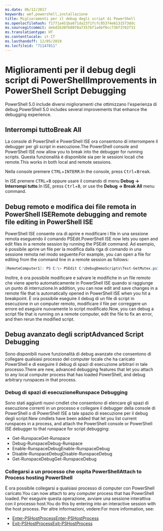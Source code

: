 ```yaml
---
ms.date: 06/12/2017
keywords: wmf,powershell,installazione
title: Miglioramenti per il debug degli script di PowerShell
ms.openlocfilehash: f1771a451ba671da2371fcfc95374e6131573ddc
ms.sourcegitcommit: debd2b38fb8070a7357bf1a4bf9cc736f3702f31
ms.translationtype: HT
ms.contentlocale: it-IT
ms.lasthandoff: 12/05/2019
ms.locfileid: "71147811"
---
```

# <a name="improvements-in-powershell-script-debugging"></a><span data-ttu-id="b9f33-103">Miglioramenti per il debug degli script di PowerShell</span><span class="sxs-lookup"><span data-stu-id="b9f33-103">Improvements in PowerShell Script Debugging</span></span>

<span data-ttu-id="b9f33-104">PowerShell 5.0 include diversi miglioramenti che ottimizzano l'esperienza di debug.</span><span class="sxs-lookup"><span data-stu-id="b9f33-104">PowerShell 5.0 includes several improvements that enhance the debugging experience.</span></span>

## <a name="break-all"></a><span data-ttu-id="b9f33-105">Interrompi tutto</span><span class="sxs-lookup"><span data-stu-id="b9f33-105">Break All</span></span>

<span data-ttu-id="b9f33-106">La console di PowerShell e PowerShell ISE ora consentono di interrompere il debugger per gli script in esecuzione.</span><span class="sxs-lookup"><span data-stu-id="b9f33-106">The PowerShell console and PowerShell ISE now allow you to break into the debugger for running scripts.</span></span> <span data-ttu-id="b9f33-107">Questa funzionalità è disponibile sia per le sessioni locali che remote.</span><span class="sxs-lookup"><span data-stu-id="b9f33-107">This works in both local and remote sessions.</span></span>

<span data-ttu-id="b9f33-108">Nella console premere <kbd>CTRL</kbd>+<kbd>INTERR</kbd>.</span><span class="sxs-lookup"><span data-stu-id="b9f33-108">In the console, press <kbd>Ctrl</kbd>+<kbd>Break</kbd>.</span></span>

<span data-ttu-id="b9f33-109">In ISE premere <kbd>CTRL</kbd>+<kbd>B</kbd> oppure usare il comando di menu **Debug -> Interrompi tutto**.</span><span class="sxs-lookup"><span data-stu-id="b9f33-109">In ISE, press <kbd>Ctrl</kbd>+<kbd>B</kbd>, or use the **Debug -> Break All** menu command.</span></span>

## <a name="remote-debugging-and-remote-file-editing-in-powershell-ise"></a><span data-ttu-id="b9f33-110">Debug remoto e modifica dei file remota in PowerShell ISE</span><span class="sxs-lookup"><span data-stu-id="b9f33-110">Remote debugging and remote file editing in PowerShell ISE</span></span>

<span data-ttu-id="b9f33-111">PowerShell ISE consente ora di aprire e modificare i file in una sessione remota eseguendo il comando PSEdit.</span><span class="sxs-lookup"><span data-stu-id="b9f33-111">PowerShell ISE now lets you open and edit files in a remote session by running the PSEdit command.</span></span>
<span data-ttu-id="b9f33-112">Ad esempio, è possibile aprire un file per la modifica dalla riga di comando in una sessione remota nel modo seguente:</span><span class="sxs-lookup"><span data-stu-id="b9f33-112">For example, you can open a file for editing from the command line in a remote session as follows:</span></span>

```powershell
[RemoteComputer1]: PS C:\> PSEdit C:\DebugDemoScripts\Test-GetMutex.ps1
```

<span data-ttu-id="b9f33-113">Inoltre, è ora possibile modificare e salvare le modifiche in un file remoto che viene aperto automaticamente in PowerShell ISE quando si raggiunge un punto di interruzione.</span><span class="sxs-lookup"><span data-stu-id="b9f33-113">In addition, you can now edit and save changes in a remote file that is automatically opened in PowerShell ISE when you hit a breakpoint.</span></span> <span data-ttu-id="b9f33-114">È ora possibile eseguire il debug di un file di script in esecuzione in un computer remoto, modificare il file per correggere un errore ed eseguire nuovamente lo script modificato.</span><span class="sxs-lookup"><span data-stu-id="b9f33-114">Now, you can debug a script file that is running on a remote computer, edit the file to fix an error, and then rerun the modified script.</span></span>

## <a name="advanced-script-debugging"></a><span data-ttu-id="b9f33-115">Debug avanzato degli script</span><span class="sxs-lookup"><span data-stu-id="b9f33-115">Advanced Script Debugging</span></span>

<span data-ttu-id="b9f33-116">Sono disponibili nuove funzionalità di debug avanzate che consentono di collegare qualsiasi processo del computer locale che ha caricato PowerShell e di eseguire il debug di spazi di esecuzione arbitrari in tale processo.</span><span class="sxs-lookup"><span data-stu-id="b9f33-116">There are new, advanced debugging features that let you attach to any local computer process that has loaded PowerShell, and debug arbitrary runspaces in that process.</span></span>

### <a name="runspace-debugging"></a><span data-ttu-id="b9f33-117">Debug di spazi di esecuzione</span><span class="sxs-lookup"><span data-stu-id="b9f33-117">Runspace Debugging</span></span>

<span data-ttu-id="b9f33-118">Sono stati aggiunti nuovi cmdlet che consentono di elencare gli spazi di esecuzione correnti in un processo e collegare il debugger della console di PowerShell o di PowerShell ISE a tale spazio di esecuzione per il debug degli script:</span><span class="sxs-lookup"><span data-stu-id="b9f33-118">New cmdlets have been added that let you list current runspaces in a process, and attach the PowerShell console or PowerShell ISE debugger to that runspace for script debugging:</span></span>

- <span data-ttu-id="b9f33-119">Get-Runspace</span><span class="sxs-lookup"><span data-stu-id="b9f33-119">Get-Runspace</span></span>
- <span data-ttu-id="b9f33-120">Debug-Runspace</span><span class="sxs-lookup"><span data-stu-id="b9f33-120">Debug-Runspace</span></span>
- <span data-ttu-id="b9f33-121">Enable-RunspaceDebug</span><span class="sxs-lookup"><span data-stu-id="b9f33-121">Enable-RunspaceDebug</span></span>
- <span data-ttu-id="b9f33-122">Disable-RunspaceDebug</span><span class="sxs-lookup"><span data-stu-id="b9f33-122">Disable-RunspaceDebug</span></span>
- <span data-ttu-id="b9f33-123">Get-RunspaceDebug</span><span class="sxs-lookup"><span data-stu-id="b9f33-123">Get-RunspaceDebug</span></span>

### <a name="attach-to-process-hosting-powershell"></a><span data-ttu-id="b9f33-124">Collegarsi a un processo che ospita PowerShell</span><span class="sxs-lookup"><span data-stu-id="b9f33-124">Attach to Process hosting PowerShell</span></span>

<span data-ttu-id="b9f33-125">È ora possibile collegarsi a qualsiasi processo di computer con PowerShell caricato.</span><span class="sxs-lookup"><span data-stu-id="b9f33-125">You can now attach to any computer process that has PowerShell loaded.</span></span> <span data-ttu-id="b9f33-126">Per eseguire questa operazione, avviare una sessione interattiva con il processo host.</span><span class="sxs-lookup"><span data-stu-id="b9f33-126">You do this by entering into an interactive session with the host process.</span></span> <span data-ttu-id="b9f33-127">Per altre informazioni, vedere:</span><span class="sxs-lookup"><span data-stu-id="b9f33-127">For more information, see:</span></span>

- [<span data-ttu-id="b9f33-128">Enter-PSHostProcess</span><span class="sxs-lookup"><span data-stu-id="b9f33-128">Enter-PSHostProcess</span></span>](/powershell/module/Microsoft.PowerShell.Core/Enter-PSHostProcess)
- [<span data-ttu-id="b9f33-129">Exit-PSHostProcess</span><span class="sxs-lookup"><span data-stu-id="b9f33-129">Exit-PSHostProcess</span></span>](/powershell/module/Microsoft.PowerShell.Core/Exit-PSHostProcess)
